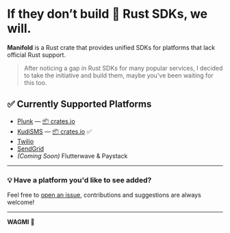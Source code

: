# If they don’t build 🦀 Rust SDKs, we will.

**Manifold** is a Rust crate that provides unified SDKs for platforms that lack official Rust support.

> After noticing a gap in Rust SDKs for many popular services, I decided to take the initiative and build them, maybe you've been waiting for this too.

## ✅ Currently Supported Platforms

- [Plunk](https://www.useplunk.com/) — [📦 crates.io](https://crates.io/crates/plunk)
- [KudiSMS](https://kudisms.net/) — [📦 crates.io](https://crates.io/crates/kudi_sdk) ✅
- [Twilio](https://console.twilio.com/)
- [SendGrid](https://sendgrid.com/en-us)
- *(Coming Soon)* Flutterwave & Paystack

---

### 💡 Have a platform you'd like to see added?

Feel free to [open an issue](https://github.com/yhoungdev/manifold/issues/new/choose), contributions and suggestions are always welcome!

---

**WAGMI** 🚀
